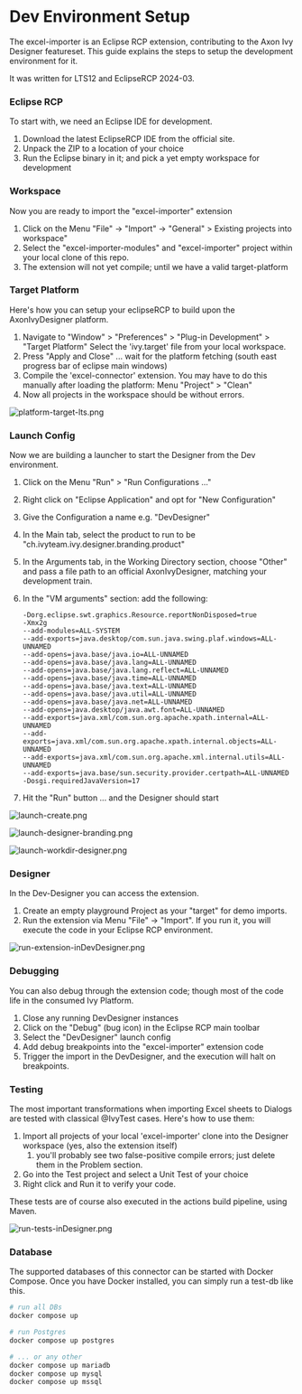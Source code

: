 # Dev Environment Setup

The excel-importer is an Eclipse RCP extension, contributing to the Axon Ivy Designer featureset. This guide explains the steps to setup the development environment for it.

It was written for LTS12 and EclipseRCP 2024-03.

### Eclipse RCP

To start with, we need an Eclipse IDE for development.

1. Download the latest EclipseRCP IDE from the official site. 
2. Unpack the ZIP to a location of your choice
3. Run the Eclipse binary in it; and pick a yet empty workspace for development

### Workspace

Now you are ready to import the "excel-importer" extension

1. Click on the Menu "File" -> "Import" -> "General" > Existing projects into workspace"
2. Select the "excel-importer-modules" and "excel-importer" project within your local clone of this repo.
3. The extension will not yet compile; until we have a valid target-platform

### Target Platform

Here's how you can setup your eclipseRCP to build upon the AxonIvyDesigner platform.

1. Navigate to "Window" > "Preferences" > "Plug-in Development" > "Target Platform"  Select the 'ivy.target' file from your local workspace. 
2. Press "Apply and Close" ... wait for the platform fetching (south east progress bar of eclipse main windows) 
3. Compile the 'excel-connector' extension. You may have to do this manually after loading the platform: Menu "Project" > "Clean" 
4. Now all projects in the workspace should be without errors.

![platform-target-lts.png](platform-target-lts.png)

### Launch Config

Now we are building a launcher to start the Designer from the Dev environment.

1. Click on the Menu "Run" > "Run Configurations ..."
2. Right click on "Eclipse Application" and opt for "New Configuration"
3. Give the Configuration a name e.g. "DevDesigner"
4. In the Main tab, select the product to run to be "ch.ivyteam.ivy.designer.branding.product" 
5. In the Arguments tab, in the Working Directory section, choose "Other" and pass a file path to an official AxonIvyDesigner, matching your development train.
6. In the "VM arguments" section: add the following:  
   
   ```
   -Dorg.eclipse.swt.graphics.Resource.reportNonDisposed=true
   -Xmx2g
   --add-modules=ALL-SYSTEM
   --add-exports=java.desktop/com.sun.java.swing.plaf.windows=ALL-UNNAMED
   --add-opens=java.base/java.io=ALL-UNNAMED
   --add-opens=java.base/java.lang=ALL-UNNAMED
   --add-opens=java.base/java.lang.reflect=ALL-UNNAMED
   --add-opens=java.base/java.time=ALL-UNNAMED
   --add-opens=java.base/java.text=ALL-UNNAMED
   --add-opens=java.base/java.util=ALL-UNNAMED
   --add-opens=java.base/java.net=ALL-UNNAMED
   --add-opens=java.desktop/java.awt.font=ALL-UNNAMED
   --add-exports=java.xml/com.sun.org.apache.xpath.internal=ALL-UNNAMED
   --add-exports=java.xml/com.sun.org.apache.xpath.internal.objects=ALL-UNNAMED
   --add-exports=java.xml/com.sun.org.apache.xml.internal.utils=ALL-UNNAMED
   --add-exports=java.base/sun.security.provider.certpath=ALL-UNNAMED
   -Dosgi.requiredJavaVersion=17 
   ```
7. Hit the "Run" button ... and the Designer should start

![launch-create.png](launch-create.png)

![launch-designer-branding.png](launch-designer-branding.png)

![launch-workdir-designer.png](launch-workdir-designer.png)

### Designer

In the Dev-Designer you can access the extension.

1. Create an empty playground Project as your "target" for demo imports.
2. Run the extension via Menu "File" -> "Import". If you run it, you will execute the code in your Eclipse RCP environment.

![run-extension-inDevDesigner.png](run-extension-inDevDesigner.png)

### Debugging

You can also debug through the extension code; though most of the code life in the consumed Ivy Platform.

1. Close any running DevDesigner instances
2. Click on the "Debug" (bug icon) in the Eclipse RCP main toolbar
3. Select the "DevDesigner" launch config
4. Add debug breakpoints into the "excel-importer" extension code
5. Trigger the import in the DevDesigner, and the execution will halt on breakpoints.

### Testing

The most important transformations when importing Excel sheets to Dialogs are tested with classical @IvyTest cases. Here's how to use them:

1. Import all projects of your local 'excel-importer' clone into the Designer workspace (yes, also the extension itself)
   1. you'll probably see two false-positive compile errors; just delete them in the Problem section.
2. Go into the Test project and select a Unit Test of your choice
3. Right click and Run it to verify your code.

These tests are of course also executed in the actions build pipeline, using Maven.

![run-tests-inDesigner.png](run-tests-inDesigner.png)

### Database

The supported databases of this connector can be started with Docker Compose.
Once you have Docker installed, you can simply run a test-db like this.

```bash
# run all DBs
docker compose up

# run Postgres
docker compose up postgres

# ... or any other
docker compose up mariadb
docker compose up mysql
docker compose up mssql
```
